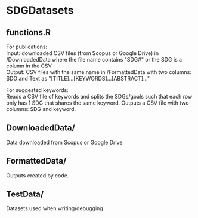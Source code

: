 # SDGDatasets

## functions.R
For publications:  
Input: downloaded CSV files (from Scopus or Google Drive) in /DownloadedData where the file name contains "SDG#" or the SDG is a column in the CSV  
Output: CSV files with the same name in /FormattedData with two columns: SDG and Text as "[TITLE]...[KEYWORDS]...[ABSTRACT]..."

For suggested keywords:  
Reads a CSV file of keywords and splits the SDGs/goals such that each row only has 1 SDG that shares the same keyword. Outputs a CSV file with two columns: SDG and keyword.

## DownloadedData/
Data downloaded from Scopus or Google Drive

## FormattedData/
Outputs created by code.

## TestData/
Datasets used when writing/debugging
